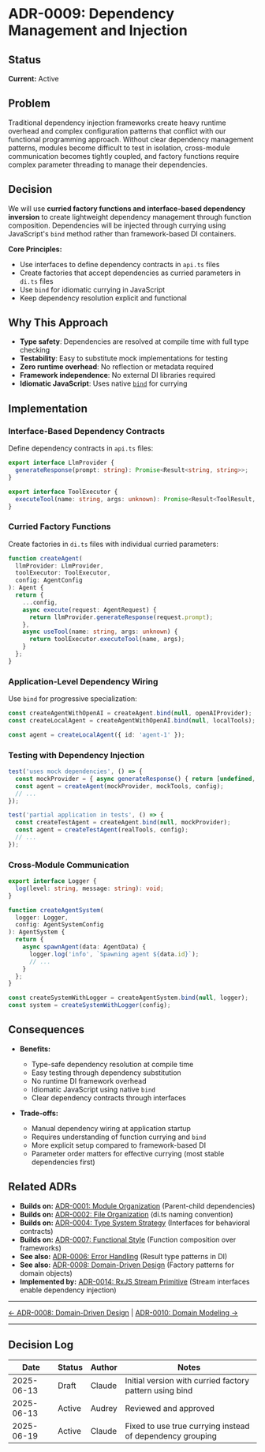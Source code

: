 # ADR-0009: Dependency Management and Injection

## Status

**Current:** Active

## Problem

Traditional dependency injection frameworks create heavy runtime overhead and complex configuration patterns that conflict with our functional programming approach. Without clear dependency management patterns, modules become difficult to test in isolation, cross-module communication becomes tightly coupled, and factory functions require complex parameter threading to manage their dependencies.

## Decision

We will use **curried factory functions and interface-based dependency inversion** to create lightweight dependency management through function composition. Dependencies will be injected through currying using JavaScript's `bind` method rather than framework-based DI containers.

**Core Principles:**

- Use interfaces to define dependency contracts in `api.ts` files
- Create factories that accept dependencies as curried parameters in `di.ts` files
- Use `bind` for idiomatic currying in JavaScript
- Keep dependency resolution explicit and functional

## Why This Approach

- **Type safety**: Dependencies are resolved at compile time with full type checking
- **Testability**: Easy to substitute mock implementations for testing
- **Zero runtime overhead**: No reflection or metadata required
- **Framework independence**: No external DI libraries required
- **Idiomatic JavaScript**: Uses native [`bind`](https://developer.mozilla.org/en-US/docs/Web/JavaScript/Reference/Global_Objects/Function/bind) for currying

## Implementation

### Interface-Based Dependency Contracts

Define dependency contracts in `api.ts` files:

```typescript
export interface LlmProvider {
  generateResponse(prompt: string): Promise<Result<string, string>>;
}

export interface ToolExecutor {
  executeTool(name: string, args: unknown): Promise<Result<ToolResult, string>>;
}
```

### Curried Factory Functions

Create factories in `di.ts` files with individual curried parameters:

```typescript
function createAgent(
  llmProvider: LlmProvider,
  toolExecutor: ToolExecutor,
  config: AgentConfig
): Agent {
  return {
    ...config,
    async execute(request: AgentRequest) {
      return llmProvider.generateResponse(request.prompt);
    },
    async useTool(name: string, args: unknown) {
      return toolExecutor.executeTool(name, args);
    }
  };
}
```

### Application-Level Dependency Wiring

Use `bind` for progressive specialization:

```typescript
const createAgentWithOpenAI = createAgent.bind(null, openAIProvider);
const createLocalAgent = createAgentWithOpenAI.bind(null, localTools);

const agent = createLocalAgent({ id: 'agent-1' });
```

### Testing with Dependency Injection

```typescript
test('uses mock dependencies', () => {
  const mockProvider = { async generateResponse() { return [undefined, 'error']; } };
  const agent = createAgent(mockProvider, mockTools, config);
  // ...
});

test('partial application in tests', () => {
  const createTestAgent = createAgent.bind(null, mockProvider);
  const agent = createTestAgent(realTools, config);
  // ...
});
```

### Cross-Module Communication

```typescript
export interface Logger {
  log(level: string, message: string): void;
}

function createAgentSystem(
  logger: Logger,
  config: AgentSystemConfig
): AgentSystem {
  return {
    async spawnAgent(data: AgentData) {
      logger.log('info', `Spawning agent ${data.id}`);
      // ...
    }
  };
}

const createSystemWithLogger = createAgentSystem.bind(null, logger);
const system = createSystemWithLogger(config);
```

## Consequences

- **Benefits:**
  - Type-safe dependency resolution at compile time
  - Easy testing through dependency substitution
  - No runtime DI framework overhead
  - Idiomatic JavaScript using native `bind`
  - Clear dependency contracts through interfaces

- **Trade-offs:**
  - Manual dependency wiring at application startup
  - Requires understanding of function currying and `bind`
  - More explicit setup compared to framework-based DI
  - Parameter order matters for effective currying (most stable dependencies first)

## Related ADRs

- **Builds on:** [ADR-0001: Module Organization](0001-module-organization.md) (Parent-child dependencies)
- **Builds on:** [ADR-0002: File Organization](0002-file-organization.md) (di.ts naming convention)
- **Builds on:** [ADR-0004: Type System Strategy](0004-type-strategy.md) (Interfaces for behavioral contracts)
- **Builds on:** [ADR-0007: Functional Style](0007-functional-style.md) (Function composition over frameworks)
- **See also:** [ADR-0006: Error Handling](0006-error-handling.md) (Result type patterns in DI)
- **See also:** [ADR-0008: Domain-Driven Design](0008-domain-driven-design.md) (Factory patterns for domain objects)
- **Implemented by:** [ADR-0014: RxJS Stream Primitive](0014-rxjs-stream-primitive.md) (Stream interfaces enable dependency injection)

---

[← ADR-0008: Domain-Driven Design](0008-domain-driven-design.md) | [ADR-0010: Domain Modeling →](0010-domain-modelling.md)

---

## Decision Log

| Date | Status | Author | Notes |
|------|--------|--------|-------|
| 2025-06-13 | Draft | Claude | Initial version with curried factory pattern using bind |
| 2025-06-13 | Active | Audrey | Reviewed and approved |
| 2025-06-19 | Active | Claude | Fixed to use true currying instead of dependency grouping |
